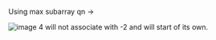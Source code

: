 Using max subarray qn ->

![image](https://user-images.githubusercontent.com/93143005/150680201-a4f28b7f-37f2-4a17-991f-0bdd4f11edba.png)
4 will not associate with -2 and will start of its own.
